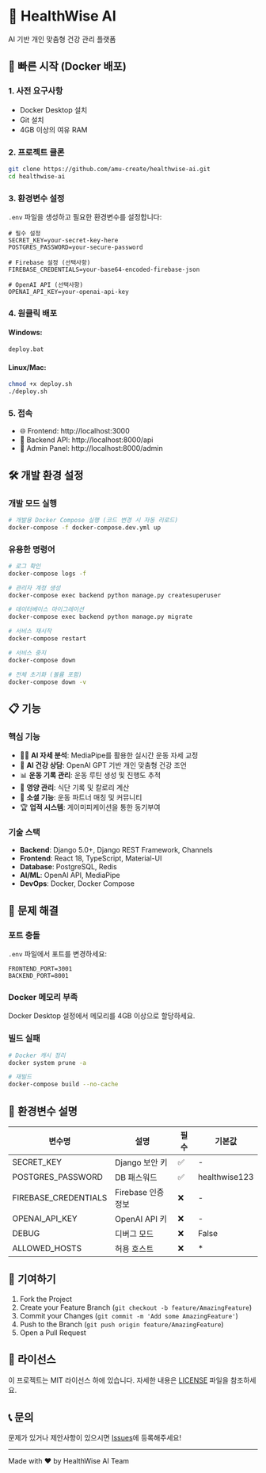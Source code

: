 # 🏥 HealthWise AI

AI 기반 개인 맞춤형 건강 관리 플랫폼

## 🚀 빠른 시작 (Docker 배포)

### 1. 사전 요구사항
- Docker Desktop 설치
- Git 설치
- 4GB 이상의 여유 RAM

### 2. 프로젝트 클론
```bash
git clone https://github.com/amu-create/healthwise-ai.git
cd healthwise-ai
```

### 3. 환경변수 설정
`.env` 파일을 생성하고 필요한 환경변수를 설정합니다:

```env
# 필수 설정
SECRET_KEY=your-secret-key-here
POSTGRES_PASSWORD=your-secure-password

# Firebase 설정 (선택사항)
FIREBASE_CREDENTIALS=your-base64-encoded-firebase-json

# OpenAI API (선택사항)
OPENAI_API_KEY=your-openai-api-key
```

### 4. 원클릭 배포

#### Windows:
```cmd
deploy.bat
```

#### Linux/Mac:
```bash
chmod +x deploy.sh
./deploy.sh
```

### 5. 접속
- 🌐 Frontend: http://localhost:3000
- 🔧 Backend API: http://localhost:8000/api
- 👤 Admin Panel: http://localhost:8000/admin

## 🛠️ 개발 환경 설정

### 개발 모드 실행
```bash
# 개발용 Docker Compose 실행 (코드 변경 시 자동 리로드)
docker-compose -f docker-compose.dev.yml up
```

### 유용한 명령어
```bash
# 로그 확인
docker-compose logs -f

# 관리자 계정 생성
docker-compose exec backend python manage.py createsuperuser

# 데이터베이스 마이그레이션
docker-compose exec backend python manage.py migrate

# 서비스 재시작
docker-compose restart

# 서비스 중지
docker-compose down

# 전체 초기화 (볼륨 포함)
docker-compose down -v
```

## 📋 기능

### 핵심 기능
- 🏃‍♂️ **AI 자세 분석**: MediaPipe를 활용한 실시간 운동 자세 교정
- 💬 **AI 건강 상담**: OpenAI GPT 기반 개인 맞춤형 건강 조언
- 📊 **운동 기록 관리**: 운동 루틴 생성 및 진행도 추적
- 🍎 **영양 관리**: 식단 기록 및 칼로리 계산
- 👥 **소셜 기능**: 운동 파트너 매칭 및 커뮤니티
- 🏆 **업적 시스템**: 게이미피케이션을 통한 동기부여

### 기술 스택
- **Backend**: Django 5.0+, Django REST Framework, Channels
- **Frontend**: React 18, TypeScript, Material-UI
- **Database**: PostgreSQL, Redis
- **AI/ML**: OpenAI API, MediaPipe
- **DevOps**: Docker, Docker Compose

## 🔧 문제 해결

### 포트 충돌
`.env` 파일에서 포트를 변경하세요:
```env
FRONTEND_PORT=3001
BACKEND_PORT=8001
```

### Docker 메모리 부족
Docker Desktop 설정에서 메모리를 4GB 이상으로 할당하세요.

### 빌드 실패
```bash
# Docker 캐시 정리
docker system prune -a

# 재빌드
docker-compose build --no-cache
```

## 📝 환경변수 설명

| 변수명 | 설명 | 필수 | 기본값 |
|--------|------|------|--------|
| SECRET_KEY | Django 보안 키 | ✅ | - |
| POSTGRES_PASSWORD | DB 패스워드 | ✅ | healthwise123 |
| FIREBASE_CREDENTIALS | Firebase 인증 정보 | ❌ | - |
| OPENAI_API_KEY | OpenAI API 키 | ❌ | - |
| DEBUG | 디버그 모드 | ❌ | False |
| ALLOWED_HOSTS | 허용 호스트 | ❌ | * |

## 🤝 기여하기

1. Fork the Project
2. Create your Feature Branch (`git checkout -b feature/AmazingFeature`)
3. Commit your Changes (`git commit -m 'Add some AmazingFeature'`)
4. Push to the Branch (`git push origin feature/AmazingFeature`)
5. Open a Pull Request

## 📄 라이선스

이 프로젝트는 MIT 라이선스 하에 있습니다. 자세한 내용은 [LICENSE](LICENSE) 파일을 참조하세요.

## 📞 문의

문제가 있거나 제안사항이 있으시면 [Issues](https://github.com/amu-create/healthwise-ai/issues)에 등록해주세요!

---

Made with ❤️ by HealthWise AI Team
